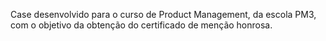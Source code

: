 Case desenvolvido para o curso de Product Management, da escola PM3, com o objetivo da obtenção do certificado de menção honrosa.
